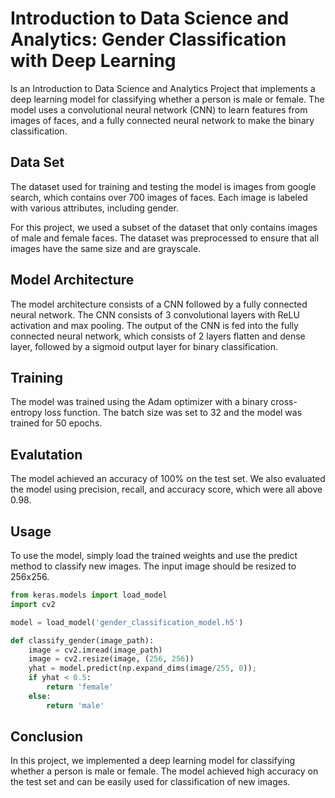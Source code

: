 # Introduction to Data Science and Analytics: Gender Classification with Deep Learning

Is an Introduction to Data Science and Analytics Project that implements a deep learning model for classifying whether a person is male or female. The model uses a convolutional neural network (CNN) to learn features from images of faces, and a fully connected neural network to make the binary classification.

## Data Set

The dataset used for training and testing the model is images from google search, which contains over 700 images of faces. Each image is labeled with various attributes, including gender.

For this project, we used a subset of the dataset that only contains images of male and female faces. The dataset was preprocessed to ensure that all images have the same size and are grayscale.
## Model Architecture

The model architecture consists of a CNN followed by a fully connected neural network. The CNN consists of 3 convolutional layers with ReLU activation and max pooling. The output of the CNN is fed into the fully connected neural network, which consists of 2 layers flatten and dense layer, followed by a sigmoid output layer for binary classification.

## Training

The model was trained using the Adam optimizer with a binary cross-entropy loss function. The batch size was set to 32 and the model was trained for 50 epochs.

## Evalutation

The model achieved an accuracy of 100% on the test set. We also evaluated the model using precision, recall, and accuracy score, which were all above 0.98.

## Usage
To use the model, simply load the trained weights and use the predict method to classify new images. The input image should be resized to 256x256.

``` Python
from keras.models import load_model
import cv2

model = load_model('gender_classification_model.h5')

def classify_gender(image_path):
    image = cv2.imread(image_path)
    image = cv2.resize(image, (256, 256))
    yhat = model.predict(np.expand_dims(image/255, 0));
    if yhat < 0.5:
        return 'female'
    else:
        return 'male'
```

## Conclusion

In this project, we implemented a deep learning model for classifying whether a person is male or female. The model achieved high accuracy on the test set and can be easily used for classification of new images.